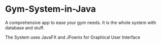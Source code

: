 # Gym-System-in-Java
A comprehensive app to ease your gym needs. It is the whole system with database and stuff.

The System uses JavaFX and JFoenix for Graphical User Interface

